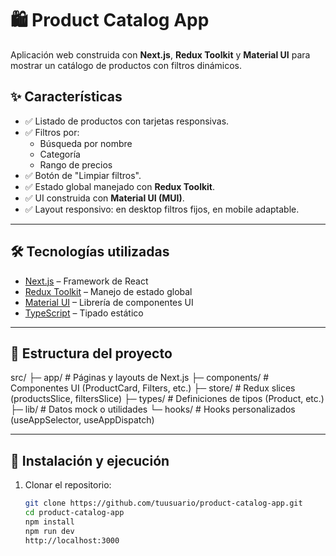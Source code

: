 # 🛍️ Product Catalog App

Aplicación web construida con **Next.js**, **Redux Toolkit** y **Material UI** para mostrar un catálogo de productos con filtros dinámicos.

## ✨ Características

- ✅ Listado de productos con tarjetas responsivas.
- ✅ Filtros por:
  - Búsqueda por nombre
  - Categoría
  - Rango de precios
- ✅ Botón de "Limpiar filtros".
- ✅ Estado global manejado con **Redux Toolkit**.
- ✅ UI construida con **Material UI (MUI)**.
- ✅ Layout responsivo: en desktop filtros fijos, en mobile adaptable.

---

## 🛠️ Tecnologías utilizadas

- [Next.js](https://nextjs.org/) – Framework de React
- [Redux Toolkit](https://redux-toolkit.js.org/) – Manejo de estado global
- [Material UI](https://mui.com/) – Librería de componentes UI
- [TypeScript](https://www.typescriptlang.org/) – Tipado estático

---

## 📂 Estructura del proyecto

src/
├─ app/ # Páginas y layouts de Next.js
├─ components/ # Componentes UI (ProductCard, Filters, etc.)
├─ store/ # Redux slices (productsSlice, filtersSlice)
├─ types/ # Definiciones de tipos (Product, etc.)
├─ lib/ # Datos mock o utilidades
└─ hooks/ # Hooks personalizados (useAppSelector, useAppDispatch)

---

## 🚀 Instalación y ejecución

1. Clonar el repositorio:
   ```bash
   git clone https://github.com/tuusuario/product-catalog-app.git
   cd product-catalog-app
   npm install
   npm run dev
   http://localhost:3000
   